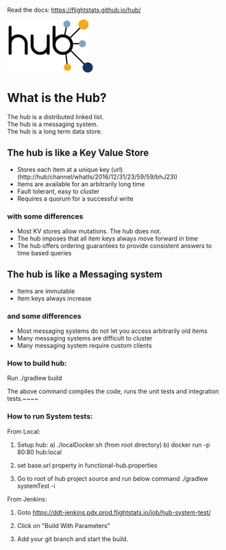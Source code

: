 Read the docs: https://flightstats.github.io/hub/

![hub logo](./docs/images/HubLogoSmall.png)

# What is the Hub? 

The hub is a distributed linked list.   
The hub is a messaging system.   
The hub is a long term data store.   

## The hub is like a Key Value Store 
* Stores each item at a unique key (url) (http://hub/channel/whatIs/2016/12/31/23/59/59/bhJ23I)
* Items are available for an arbitrarily long time
* Fault tolerant, easy to cluster
* Requires a quorum for a successful write 

### with some differences 
* Most KV stores allow mutations.  The hub does not.
* The hub imposes that all item keys always move forward in time
* The hub offers ordering guarantees to provide consistent answers to time based queries
 
## The hub is like a Messaging system
* Items are immutable
* Item keys always increase

### and some differences
* Most messaging systems do not let you access arbitrarily old items
* Many messaging systems are difficult to cluster
* Many messaging system require custom clients


### How to build hub:

Run ./gradlew build

The above command compiles the code, runs the unit tests and integration tests.~~~~

### How to run System tests:

From Local:

1) Setup hub:
    a) ./localDocker.sh (from root directory)
    b) docker run -p 80:80 hub:local
   
2) set base.url property in functional-hub.properties
    
3) Go to root of hub project source and run below command
   ./gradlew systemTest -i    
   
From Jenkins:

1) Goto https://ddt-jenkins.pdx.prod.flightstats.io/job/hub-system-test/ 

2) Click on "Build With Parameters"
 
3) Add your git branch and start the build.
  